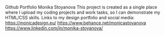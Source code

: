Github Portfolio Monika Stoyanova
This project is created as a single place where I upload my coding projects and work tasks, so I can demonstrate my HTML/CSS skills. 
Links to my design portfolio and social media:
https://monicadesign.eu/
https://www.behance.net/monicastoyanova
https://www.linkedin.com/in/monika-stoyanova/